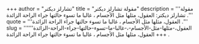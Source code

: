 +++
author = "تشارلز ديكتر"
title = "مقولة تشارلز ديكتر"
description = '''مقولة تشارلز ديكتر: العقول، مثلها مثل الأجسام ، غالبا ما تسوء حالتها جراء الراحة الزائدة .'''
quote = '''العقول، مثلها مثل الأجسام ، غالبا ما تسوء حالتها جراء الراحة الزائدة .'''
slug = '''العقول،-مثلها-مثل-الأجسام-،-غالبا-ما-تسوء-حالتها-جراء-الراحة-الزائدة'''
+++
العقول، مثلها مثل الأجسام ، غالبا ما تسوء حالتها جراء الراحة الزائدة .
